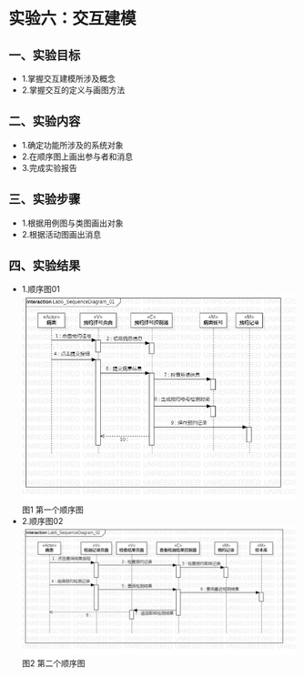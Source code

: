 # 实验六：交互建模
## 一、实验目标
- 1.掌握交互建模所涉及概念
- 2.掌握交互的定义与画图方法

## 二、实验内容
- 1.确定功能所涉及的系统对象
- 2.在顺序图上画出参与者和消息
- 3.完成实验报告

## 三、实验步骤
- 1.根据用例图与类图画出对象
- 2.根据活动图画出消息

## 四、实验结果
- 1.顺序图01  
![顺序图1](./Lab6_SequenceDiagram_01.jpg)  
图1 第一个顺序图
- 2.顺序图02  
![顺序图2](./Lab6_SequenceDiagram_02.jpg)  
图2 第二个顺序图

